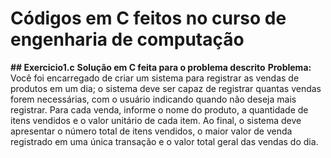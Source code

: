 # Códigos em C feitos no curso de engenharia de computação

**## Exercicio1.c**
**Solução em C feita para o problema descrito**
**Problema:** Você foi encarregado de criar um sistema para registrar as vendas de produtos em 
um dia; o sistema deve ser capaz de registrar quantas vendas forem necessárias, com o 
usuário indicando quando não deseja mais registrar. Para cada venda, informe o nome do 
produto, a quantidade de itens vendidos  e o valor unitário de cada item. Ao final, o sistema 
deve apresentar o número total de itens vendidos, o maior valor de venda registrado em uma 
única transação e o valor total geral das vendas do dia. 

